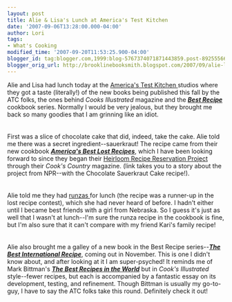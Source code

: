 ```yaml
---
layout: post
title: Alie & Lisa's Lunch at America's Test Kitchen
date: '2007-09-06T13:28:00.000-04:00'
author: Lori
tags:
- What's Cooking
modified_time: '2007-09-20T11:53:25.900-04:00'
blogger_id: tag:blogger.com,1999:blog-5767374071871443859.post-8925556637693312285
blogger_orig_url: http://brooklinebooksmith.blogspot.com/2007/09/alie-lisas-lunch-at-americas-test.html
---
```


Alie and Lisa had lunch today at the <a href="http://www.americastestkitchen.com/">America's Test Kitchen </a>studios where they got a taste (literally!) of the new books being published this fall by the ATC folks, the ones behind <em>Cooks Illustrated</em> magazine and the <a href="http://brookline.booksense.com/NASApp/store/Product?s=showproduct&amp;isbn=9780936184746"><strong><em>Best Recipe</em></strong> </a>cookbook series. Normally I would be very jealous, but they brought me back so many goodies that I am grinning like an idiot.<br /><br /><br />First was a slice of chocolate cake that did, indeed, take the cake. Alie told me there was a secret ingredient--sauerkraut! The recipe came from their new cookbook <strong><em><a href="http://brookline.booksense.com/NASApp/store/Product?s=showproduct&amp;isbn=9781933615189">America's Best Lost Recipes</a></em></strong>, which I have been looking forward to since they began their <a href="http://www.npr.org/templates/story/story.php?storyId=9049243">Heirloom Recipe Reservation Project</a> through their <em>Cook's Country</em> magazine. (link takes you to a story about the project from NPR--with the Chocolate Sauerkraut Cake recipe!).<br /><br /><br />Alie told me they had <a href="http://en.wikipedia.org/wiki/Runza">runzas </a>for lunch (the recipe was a runner-up in the lost recipe contest), which she had never heard of before. I hadn't either until I became best friends with a girl from Nebraska. So I guess it's just as well that I wasn't at lunch--I'm sure the runza recipe in the cookbook is fine, but I'm also sure that it can't compare with my friend Kari's family recipe!<br /><br /><br />Alie also brought me a galley of a new book in the Best Recipe series--<a href="http://brookline.booksense.com/NASApp/store/Product?s=showproduct&amp;isbn=9781933615172"><strong><em>The Best International Recipe</em></strong></a>, coming out in November. This is one I didn't know about, and after looking at it I am super-psyched! It reminds me of Mark Bittman's <strong><em><a href="http://brookline.booksense.com/NASApp/store/Product?s=showproduct&amp;isbn=9780767906722">The Best Recipes in the World</a></em></strong> but in <em>Cook's Illustrated</em> style--fewer recipes, but each is accompanied by a fantastic essay on its development, testing, and refinement. Though Bittman is usually my go-to-guy, I have to say the ATC folks take this round. Definitely check it out!